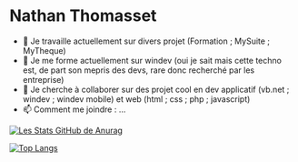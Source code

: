 # Nathan Thomasset #

<!--
**Ange-hells/Ange-hells** is a ✨ _special_ ✨ repository because its `README.md` (this file) appears on your GitHub profile.

Here are some ideas to get you started:

- 🔭 I am currently working on various projects (Training; MySuite)
- 🌱 I am currently training on windev (yes I know but this techno is rare because of its contempt for devs and therefore sought after by companies)
- 👯 I am looking to collaborate on cool projects in application dev (vb.net; windev; windev mobile) and web (html; css; php; javascript)

![ecusson dev web](Isolated.png "](Isolated.png "Title")
")

- 📫 Comment me joindre : ...
- 😄 Pronouns: ...
- ⚡ Fun fact: ...
-->

<!--
A Voir

https://github.com/anuraghazra/github-readme-stats

-->

- 🔭 Je travaille actuellement sur divers projet (Formation ; MySuite ; MyTheque)
- 🌱 Je me forme actuellement sur windev (oui je sait mais cette techno est, de part son mepris des devs, rare donc recherché par les entreprise) 
- 👯 Je cherche à collaborer sur des projet cool en dev applicatif (vb.net ; windev ; windev mobile) et web (html ; css ; php ; javascript)
- 📫 Comment me joindre : ...

[![Les Stats GitHub de Anurag](https://github-readme-stats.vercel.app/api?username=Ange-hells&hide=contribs,prs&show_icons=true&count_private=true&locale=fr&include_all_commits=true)](https://github.com/anuraghazra/github-readme-stats) 

[![Top Langs](https://github-readme-stats.vercel.app/api/top-langs/?username=Ange-hells&layout=compact&locale=fr)](https://github.com/anuraghazra/github-readme-stats)

